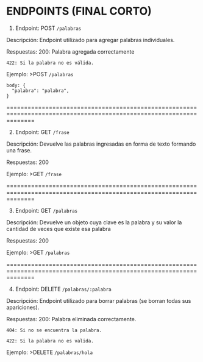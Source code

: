 # ENDPOINTS (FINAL CORTO)

  1. Endpoint: POST `/palabras`

  Descripción:
    Endpoint utilizado para agregar palabras individuales.

  Respuestas:
    200: Palabra agregada correctamente

    422: Si la palabra no es válida.

  Ejemplo:
    >POST `/palabras`

    body: {
      "palabra": "palabra",
    }


====================================================================================================================

2. Endpoint: GET `/frase`

  Descripción:
    Devuelve las palabras ingresadas en forma de texto formando una frase.

  Respuestas:
    200

  Ejemplo:
    >GET `/frase`

====================================================================================================================

3. Endpoint: GET `/palabras`

  Descripción:
    Devuelve un objeto cuya clave es la palabra y su valor la cantidad de veces que existe esa palabra

  Respuestas:
    200

  Ejemplo:
    >GET `/palabras`

====================================================================================================================

4. Endpoint: DELETE `/palabras/:palabra`

  Descripción:
    Endpoint utilizado para borrar palabras (se borran todas sus apariciones).

  Respuestas:
    200: Palabra eliminada correctamente.

    404: Si no se encuentra la palabra.

    422: Si la palabra no es valida.

  Ejemplo:
    >DELETE `/palabras/hola`

